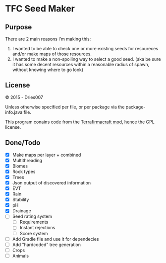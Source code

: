 TFC Seed Maker
==============

Purpose
-------

There are 2 main reasons I'm making this:

1. I wanted to be able to check one or more existing seeds for resoureces and/or make maps of those resources.
2. I wanted to make a non-spoiling way to select a good seed. (aka be sure it has some decent resources within a reasonable radius of spawn, without knowing where to go look)

License
-------

&copy; 2015 - Dries007

Unless otherwise specified per file, or per package via the package-info.java file.

This program conains code from the [Terrafirmacraft mod](https://github.com/Deadrik/TFCraft), hence the GPL license.

Done/Todo
----

- [x] Make maps per layer + combined
- [x] Multithreading
- [x] Biomes
- [x] Rock types
- [x] Trees
- [x] Json output of discovered information
- [x] EVT
- [x] Rain
- [x] Stability
- [x] pH
- [x] Drainage
- [ ] Seed rating system
    - [ ] Requirements
    - [ ] Instant rejections
    - [ ] Score system
- [ ] Add Gradle file and use it for dependecies
- [ ] Add "hardcoded" tree generation
- [ ] Crops
- [ ] Animals
